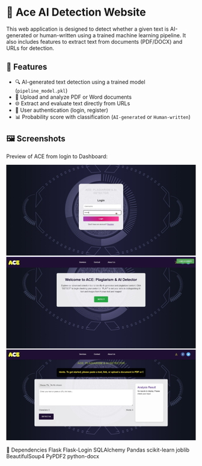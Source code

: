 # 🧠 Ace AI Detection Website

This web application is designed to detect whether a given text is AI-generated or human-written using a trained machine learning pipeline. It also includes features to extract text from documents (PDF/DOCX) and URLs for detection.

## 🚀 Features

- 🔍 AI-generated text detection using a trained model (`pipeline_model.pkl`)
- 📄 Upload and analyze PDF or Word documents
- 🌐 Extract and evaluate text directly from URLs
- 🔐 User authentication (login, register)
- 📊 Probability score with classification (`AI-generated` or `Human-written`)

## 🖼️ Screenshots

Preview of ACE from login to Dashboard:

![Ace Screenshot 1](static/images/Ace1.JPG)
![Ace Screenshot 2](static/images/Ace2.JPG)
![Ace Screenshot 3](static/images/Ace3.JPG)



📌 Dependencies
Flask
Flask-Login
SQLAlchemy
Pandas
scikit-learn
joblib
BeautifulSoup4
PyPDF2
python-docx


